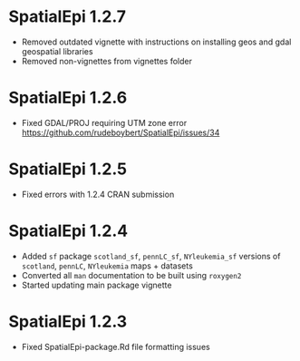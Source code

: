 # SpatialEpi 1.2.7

* Removed outdated vignette with instructions on installing geos and gdal geospatial libraries
* Removed non-vignettes from vignettes folder



# SpatialEpi 1.2.6

* Fixed GDAL/PROJ requiring UTM zone error https://github.com/rudeboybert/SpatialEpi/issues/34


# SpatialEpi 1.2.5

* Fixed errors with 1.2.4 CRAN submission


# SpatialEpi 1.2.4

* Added `sf` package `scotland_sf`, `pennLC_sf`, `NYleukemia_sf` versions of 
`scotland`, `pennLC`, `NYleukemia` maps + datasets
* Converted all `man` documentation to be built using `roxygen2`
* Started updating main package vignette


# SpatialEpi 1.2.3

* Fixed SpatialEpi-package.Rd file formatting issues